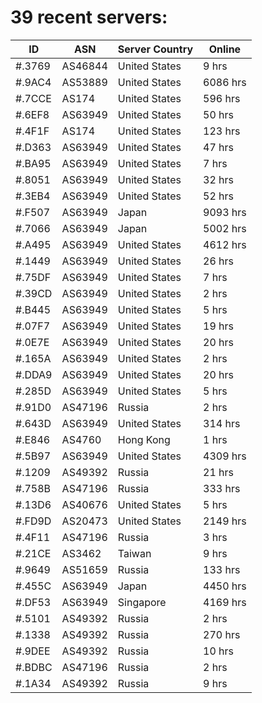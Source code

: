# 39 recent servers:

| ID | ASN | Server Country | Online |
| ------ | ------ | ------ | ------ |
| #.3769 | AS46844 | United States | 9 hrs |
| #.9AC4 | AS53889 | United States | 6086 hrs |
| #.7CCE | AS174 | United States | 596 hrs |
| #.6EF8 | AS63949 | United States | 50 hrs |
| #.4F1F | AS174 | United States | 123 hrs |
| #.D363 | AS63949 | United States | 47 hrs |
| #.BA95 | AS63949 | United States | 7 hrs |
| #.8051 | AS63949 | United States | 32 hrs |
| #.3EB4 | AS63949 | United States | 52 hrs |
| #.F507 | AS63949 | Japan | 9093 hrs |
| #.7066 | AS63949 | Japan | 5002 hrs |
| #.A495 | AS63949 | United States | 4612 hrs |
| #.1449 | AS63949 | United States | 26 hrs |
| #.75DF | AS63949 | United States | 7 hrs |
| #.39CD | AS63949 | United States | 2 hrs |
| #.B445 | AS63949 | United States | 5 hrs |
| #.07F7 | AS63949 | United States | 19 hrs |
| #.0E7E | AS63949 | United States | 20 hrs |
| #.165A | AS63949 | United States | 2 hrs |
| #.DDA9 | AS63949 | United States | 20 hrs |
| #.285D | AS63949 | United States | 5 hrs |
| #.91D0 | AS47196 | Russia | 2 hrs |
| #.643D | AS63949 | United States | 314 hrs |
| #.E846 | AS4760 | Hong Kong | 1 hrs |
| #.5B97 | AS63949 | United States | 4309 hrs |
| #.1209 | AS49392 | Russia | 21 hrs |
| #.758B | AS47196 | Russia | 333 hrs |
| #.13D6 | AS40676 | United States | 5 hrs |
| #.FD9D | AS20473 | United States | 2149 hrs |
| #.4F11 | AS47196 | Russia | 3 hrs |
| #.21CE | AS3462 | Taiwan | 9 hrs |
| #.9649 | AS51659 | Russia | 133 hrs |
| #.455C | AS63949 | Japan | 4450 hrs |
| #.DF53 | AS63949 | Singapore | 4169 hrs |
| #.5101 | AS49392 | Russia | 2 hrs |
| #.1338 | AS49392 | Russia | 270 hrs |
| #.9DEE | AS49392 | Russia | 10 hrs |
| #.BDBC | AS47196 | Russia | 2 hrs |
| #.1A34 | AS49392 | Russia | 9 hrs |

